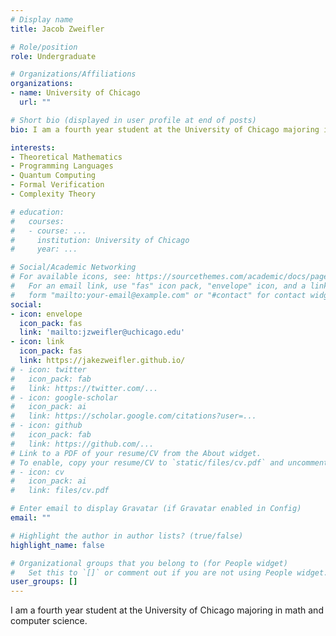 ```yaml
---
# Display name
title: Jacob Zweifler

# Role/position
role: Undergraduate

# Organizations/Affiliations
organizations:
- name: University of Chicago
  url: ""

# Short bio (displayed in user profile at end of posts)
bio: I am a fourth year student at the University of Chicago majoring in math and computer science.

interests:
- Theoretical Mathematics
- Programming Languages
- Quantum Computing
- Formal Verification
- Complexity Theory

# education:
#   courses:
#   - course: ...
#     institution: University of Chicago
#     year: ...

# Social/Academic Networking
# For available icons, see: https://sourcethemes.com/academic/docs/page-builder/#icons
#   For an email link, use "fas" icon pack, "envelope" icon, and a link in the
#   form "mailto:your-email@example.com" or "#contact" for contact widget.
social:
- icon: envelope
  icon_pack: fas
  link: 'mailto:jzweifler@uchicago.edu'
- icon: link
  icon_pack: fas
  link: https://jakezweifler.github.io/
# - icon: twitter
#   icon_pack: fab
#   link: https://twitter.com/...
# - icon: google-scholar
#   icon_pack: ai
#   link: https://scholar.google.com/citations?user=...
# - icon: github
#   icon_pack: fab
#   link: https://github.com/...
# Link to a PDF of your resume/CV from the About widget.
# To enable, copy your resume/CV to `static/files/cv.pdf` and uncomment the lines below.
# - icon: cv
#   icon_pack: ai
#   link: files/cv.pdf

# Enter email to display Gravatar (if Gravatar enabled in Config)
email: ""

# Highlight the author in author lists? (true/false)
highlight_name: false

# Organizational groups that you belong to (for People widget)
#   Set this to `[]` or comment out if you are not using People widget.
user_groups: []
---
```


I am a fourth year student at the University of Chicago majoring in math and computer science.
